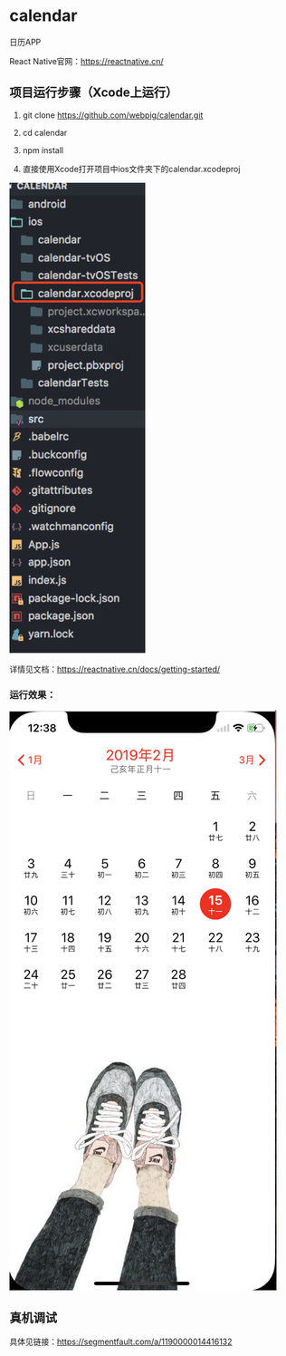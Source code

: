 # calendar
日历APP

React Native官网：https://reactnative.cn/

## 项目运行步骤（Xcode上运行）

1. git clone https://github.com/webpig/calendar.git

2. cd calendar

3. npm install

4. 直接使用Xcode打开项目中ios文件夹下的calendar.xcodeproj

![image](./images/proj.png)

详情见文档：https://reactnative.cn/docs/getting-started/

### 运行效果：

![image](./images/prod.png)

## 真机调试

具体见链接：https://segmentfault.com/a/1190000014416132
